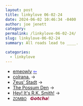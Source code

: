 ```yaml
---
layout: post
title: linkylove 06-02-24
date: 2024-06-02 10:46:34 -0400
author: joe jenett
category: 
permalink: /linkylove-06-02-24/
slug: linkylove-06-02-24
summary: All roads lead to ____.

categories:
  - linkylove
---
```

<ul class="linkylove">
	<li><a title="emeowly" href="https://emeowly.gay/">emeowly</a>  <a title="source" href="https://xandra.cc/"><span style="color:blue;">&#8678;</span></a></li>
	<li><a title="colrana." href="https://colrana.neocities.org/">colrana.</a> <span title="led to site shown below">&#8594;</span></li>
	<li><a title="Ɀeus' Stadt" href="https://zeusofthecrows.github.io/stadt/">Ɀeus' Stadt</a> <span title="led to site shown below">&#8594;</span></li>
	<li><a title="The Possum Den" href="https://kingposs.com/">The Possum Den</a> <span title="led to site shown below">&#8594;</span></li>
	<li><a title="Hey! It's R.K. Smith!" href="https://heyitsrksmith.com/">Hey! It's R.K. Smith!</a> <span title="led to site shown below">&#8594;</span></li>
	<li><a title="ZOMBO" href="https://zombo.com/"><small>ZOMBO</small></a> &nbsp; <span style="color:#8f002d">𝙂𝙤𝙩𝙘𝙝𝙖!</span></li>
</ul>
<a style="display:none;" href="https://brid.gy/publish/mastodon"><small>(cross-posted to mastodon)</small></a>